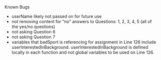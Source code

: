 Known Bugs

- userName likely not passed on for future use
- not removing content for “no” answers to Questions: 1, 2, 3, 4, 5 (all of the yes/no questions)
- not asking Question 6
- not asking Question 7
- variables that badSport is referencing for assignment in Line 126 include userInterestedInBackground.  userInterestedInBackground is defined locally in each function and not global variables to be used on Line 126.